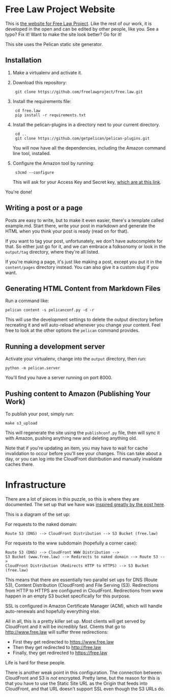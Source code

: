 # Free Law Project Website

This is [the website for Free Law Project][fl]. Like the rest of our work, it is developed in the open and can be edited by other people, like you. See a typo? Fix it! Want to make the site look better? Go for it!

This site uses the Pelican static site generator.

## Installation

1. Make a virtualenv and activate it.

1. Download this repository:

        git clone https://github.com/freelawproject/free.law.git

1. Install the requirements file:

        cd free.law
        pip install -r requirements.txt

1. Install the pelican-plugins in a directory next to your current directory.

        cd ..
        git clone https://github.com/getpelican/pelican-plugins.git

    You will now have all the dependencies, including the Amazon command line tool, installed.

1. Configure the Amazon tool by running:

        s3cmd --configure

    This will ask for your Access Key and Secret key, [which are at this link][keys].

You're done!


## Writing a post or a page

Posts are easy to write, but to make it even easier, there's a template called example.md. Start there, write your post in markdown and generate the HTML when you think your post is ready (read on for that).

If you want to tag your post, unfortunately, we don't have autocomplete for that. So either just go for it, and we can embrace a folksonomy or look in the `output/tag` directory, where they're all listed.

If you're making a page, it's just like making a post, except you put it in the `content/pages` directory instead. You can also give it a custom slug if you want.


## Generating HTML Content from Markdown Files

Run a command like:

    pelican content -s pelicanconf.py -d -r

This will use the development settings to delete the output directory before recreating it and will auto-reload whenever you change your content. Feel free to look at the other options the `pelican` command provides.


## Running a development server

Activate your virtualenv, change into the `output` directory, then run:

    python -m pelican.server

You'll find you have a server running on port 8000.


## Pushing content to Amazon (Publishing Your Work)

To publish your post, simply run:

    make s3_upload

This will regenerate the site using the `publishconf.py` file, then will sync it with Amazon, pushing anything new and deleting anything old.

Note that if you're updating an item, you may have to wait for cache invalidation to occur before you'll see your changes. This can take about a day, or you can log into the CloudFront distribution and manually invalidate caches there.


# Infrastructure

There are a lot of pieces in this puzzle, so this is where they are documented. The set up that we have was [inspired greatly by the post here][1].

This is a diagram of the set up:

For requests to the naked domain:

    Route 53 (DNS) --> CloudFront Distribution --> S3 Bucket (free.law)

For requests to the www subdomain (hopefully a corner case):

    Route 53 (DNS) --> CloudFront WWW Distribution -->
    S3 Bucket (www.free.law) --> Redirects to naked domain --> Route 53 -->
    CloudFront Distribution (Redirects HTTP to HTTPS) --> S3 Bucket (free.law)

This means that there are essentially two parallel set ups for DNS (Route 53), Content Distribution (CloudFront) and File Serving (S3). Redirections from HTTP to HTTPS are configured in CloudFront. Redirections from www happen in an empty S3 bucket specifically for this purpose.

SSL is configured in Amazon Certificate Manager (ACM), which will handle auto-renewals and hopefully everything else.

All in all, this is a pretty killer set up. Most clients will get served by CloudFront and it will be incredibly fast. Clients that go to http://www.free.law will suffer three redirections:

 - First they get redirected to https://www.free.law
 - Then they get redirected to http://free.law
 - Finally, they get redirected to https://free.law

Life is hard for these people.

There is another weak point in this configuration. The connection between CloudFront and S3 is *not* encrypted. Pretty lame, but the reason for this is that you have to use the Static Site URL as the Origin that feeds into CloudFront, and that URL doesn't support SSL even though the S3 URLs do.


[1]: https://olivermak.es/2016/01/aws-tls-certificate-with-jekyll/
[fl]: https://free.law
[keys]: https://console.aws.amazon.com/iam/home?region=us-west-2#security_credential
